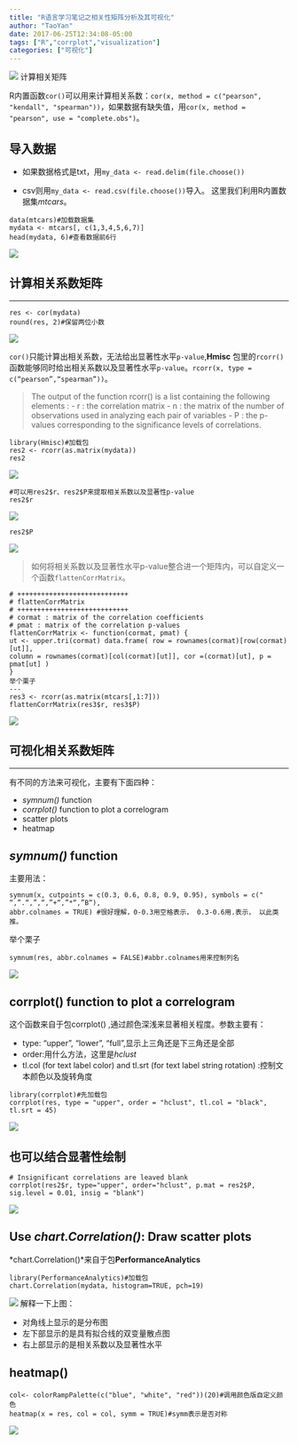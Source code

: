 ```yaml
---
title: "R语言学习笔记之相关性矩阵分析及其可视化"
author: "TaoYan"
date: 2017-06-25T12:34:08-05:00
tags: ["R","corrplot","visualization"]
categories: ["可视化"]
---
```


![](https://raw.githubusercontent.com/YTLogos/pic_link/master/img/20190819152129.png)
计算相关矩阵

R内置函数`cor()`可以用来计算相关系数：`cor(x, method = c("pearson", "kendall", "spearman"))`，如果数据有缺失值，用`cor(x, method = "pearson", use = "complete.obs")`。
<!--more-->


## 导入数据

* 如果数据格式是txt，用`my_data <- read.delim(file.choose())`

* csv则用`my_data <- read.csv(file.choose())`导入。 
这里我们利用R内置数据集*mtcars*。
```
data(mtcars)#加载数据集
mydata <- mtcars[, c(1,3,4,5,6,7)]
head(mydata, 6)#查看数据前6行
```

![](https://raw.githubusercontent.com/YTLogos/pic_link/master/img/20190819152142.png)

## 计算相关系数矩阵
---
```
res <- cor(mydata)
round(res, 2)#保留两位小数
```
![](https://raw.githubusercontent.com/YTLogos/pic_link/master/img/20190819152151.png)

`cor()`只能计算出相关系数，无法给出显著性水平`p-value`,**Hmisc**
包里的`rcorr()`函数能够同时给出相关系数以及显著性水平`p-value`。`rcorr(x, type = c(“pearson”,“spearman”))`。

> The output of the function rcorr() is a list containing the following elements : - r : the correlation matrix - n : the matrix of the number of observations used in analyzing each pair of variables - P : the p-values corresponding to the significance levels of correlations.

```
library(Hmisc)#加载包
res2 <- rcorr(as.matrix(mydata))
res2
```

![](https://raw.githubusercontent.com/YTLogos/pic_link/master/img/20190819152203.png)

```
#可以用res2$r、res2$P来提取相关系数以及显著性p-value
res2$r
```

![](https://raw.githubusercontent.com/YTLogos/pic_link/master/img/20190819152215.png)
```
res2$P
```

![](https://raw.githubusercontent.com/YTLogos/pic_link/master/img/20190819152225.png)

>如何将相关系数以及显著性水平p-value整合进一个矩阵内，可以自定义一个函数`flattenCorrMatrix`。

```
# ++++++++++++++++++++++++++++
# flattenCorrMatrix
# ++++++++++++++++++++++++++++
# cormat : matrix of the correlation coefficients
# pmat : matrix of the correlation p-values
flattenCorrMatrix <- function(cormat, pmat) {
ut <- upper.tri(cormat) data.frame( row = rownames(cormat)[row(cormat)[ut]], 
column = rownames(cormat)[col(cormat)[ut]], cor =(cormat)[ut], p = pmat[ut] )
}
举个栗子
---
res3 <- rcorr(as.matrix(mtcars[,1:7]))
flattenCorrMatrix(res3$r, res3$P)
```

![](https://raw.githubusercontent.com/YTLogos/pic_link/master/img/20190819152237.png)

## 可视化相关系数矩阵
---
有不同的方法来可视化，主要有下面四种：

* *symnum()* function
* *corrplot()* function to plot a correlogram
* scatter plots
* heatmap

## *symnum()* function
主要用法： 
```
symnum(x, cutpoints = c(0.3, 0.6, 0.8, 0.9, 0.95), symbols = c(" “,”.“,”,“,”+“,”*“,”B“), 
abbr.colnames = TRUE) #很好理解，0-0.3用空格表示， 0.3-0.6用.表示， 以此类推。 
```
举个栗子
```
symnum(res, abbr.colnames = FALSE)#abbr.colnames用来控制列名
```

![](https://raw.githubusercontent.com/YTLogos/pic_link/master/img/20190819152251.png)

## corrplot() function to plot a correlogram
这个函数来自于包corrplot()
,通过颜色深浅来显著相关程度。参数主要有：
* type: “upper”, “lower”, “full”,显示上三角还是下三角还是全部
* order:用什么方法，这里是*hclust*
* tl.col (for text label color) and tl.srt (for text label string rotation) :控制文本颜色以及旋转角度
```
library(corrplot)#先加载包
corrplot(res, type = "upper", order = "hclust", tl.col = "black", tl.srt = 45)
```
![](https://raw.githubusercontent.com/YTLogos/pic_link/master/img/20190819152302.png)

## 也可以结合显著性绘制
```
# Insignificant correlations are leaved blank
corrplot(res2$r, type="upper", order="hclust", p.mat = res2$P, sig.level = 0.01, insig = "blank")
```
![](https://raw.githubusercontent.com/YTLogos/pic_link/master/img/20190819152313.png)

## Use *chart.Correlation()*: Draw scatter plots
*chart.Correlation()*来自于包**PerformanceAnalytics**
```
library(PerformanceAnalytics)#加载包
chart.Correlation(mydata, histogram=TRUE, pch=19)
```
![](https://raw.githubusercontent.com/YTLogos/pic_link/master/img/20190819152327.png)
解释一下上图：
* 对角线上显示的是分布图
* 左下部显示的是具有拟合线的双变量散点图
* 右上部显示的是相关系数以及显著性水平

## heatmap()
```
col<- colorRampPalette(c("blue", "white", "red"))(20)#调用颜色版自定义颜色
heatmap(x = res, col = col, symm = TRUE)#symm表示是否对称
```
![](https://raw.githubusercontent.com/YTLogos/pic_link/master/img/20190819152339.png)

